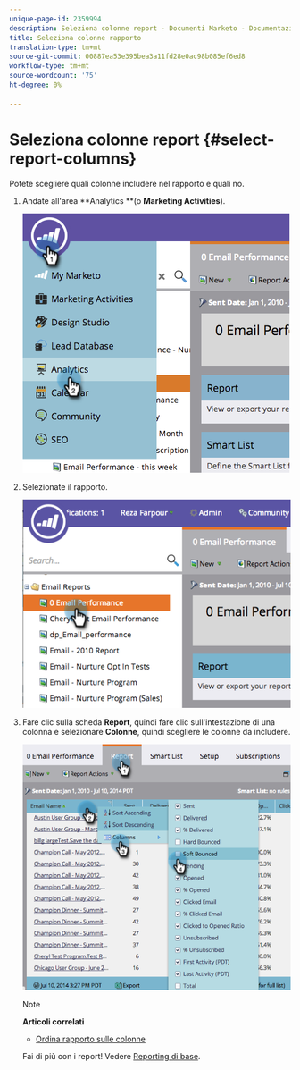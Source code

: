 ```yaml
---
unique-page-id: 2359994
description: Seleziona colonne report - Documenti Marketo - Documentazione prodotto
title: Seleziona colonne rapporto
translation-type: tm+mt
source-git-commit: 00887ea53e395bea3a11fd28e0ac98b085ef6ed8
workflow-type: tm+mt
source-wordcount: '75'
ht-degree: 0%

---
```



# Seleziona colonne report {#select-report-columns}

Potete scegliere quali colonne includere nel rapporto e quali no.

1. Andate all&#39;area **Analytics **(o **Marketing Activities**).

   ![](assets/image2014-9-16-10-3a43-3a0.png)

1. Selezionate il rapporto.

   ![](assets/image2014-9-16-10-3a43-3a5.png)

1. Fare clic sulla scheda **Report**, quindi fare clic sull&#39;intestazione di una colonna e selezionare **Colonne**, quindi scegliere le colonne da includere.

   ![](assets/image2014-9-16-10-3a43-3a9.png)

   >[!NOTE]
   >
   >**Articoli correlati**
   >
   >    
   >    
   >    * [Ordina rapporto sulle colonne](sort-report-on-columns.md)


   Fai di più con i report! Vedere [Reporting di base](http://docs.marketo.com/display/docs/basic+reporting).

